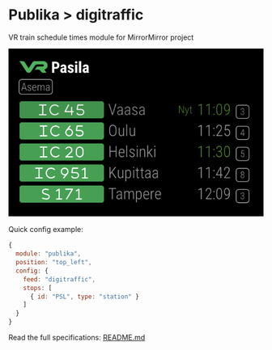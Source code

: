 # Publika > digitraffic

VR train schedule times module for MirrorMirror project

![Module](fktthyam.png)

Quick config example:

```js
{
  module: "publika",
  position: "top_left",
  config: {
    feed: "digitraffic",
    stops: [
      { id: "PSL", type: "station" }
    ]
  }
}
```

Read the full specifications: [README.md](../../README.md#publika)
